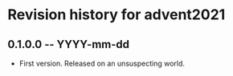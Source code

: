 # Revision history for advent2021

## 0.1.0.0 -- YYYY-mm-dd

* First version. Released on an unsuspecting world.
